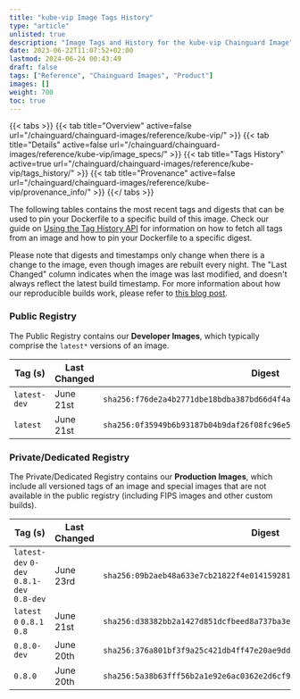 ```yaml
---
title: "kube-vip Image Tags History"
type: "article"
unlisted: true
description: "Image Tags and History for the kube-vip Chainguard Image"
date: 2023-06-22T11:07:52+02:00
lastmod: 2024-06-24 00:43:49
draft: false
tags: ["Reference", "Chainguard Images", "Product"]
images: []
weight: 700
toc: true
---
```


{{< tabs >}}
{{< tab title="Overview" active=false url="/chainguard/chainguard-images/reference/kube-vip/" >}}
{{< tab title="Details" active=false url="/chainguard/chainguard-images/reference/kube-vip/image_specs/" >}}
{{< tab title="Tags History" active=true url="/chainguard/chainguard-images/reference/kube-vip/tags_history/" >}}
{{< tab title="Provenance" active=false url="/chainguard/chainguard-images/reference/kube-vip/provenance_info/" >}}
{{</ tabs >}}

The following tables contains the most recent tags and digests that can be used to pin your Dockerfile to a specific build of this image. Check our guide on [Using the Tag History API](/chainguard/chainguard-images/using-the-tag-history-api/) for information on how to fetch all tags from an image and how to pin your Dockerfile to a specific digest.

Please note that digests and timestamps only change when there is a change to the image, even though images are rebuilt every night. The "Last Changed" column indicates when the image was last modified, and doesn't always reflect the latest build timestamp. For more information about how our reproducible builds work, please refer to [this blog post](https://www.chainguard.dev/unchained/reproducing-chainguards-reproducible-image-builds).

### Public Registry
The Public Registry contains our **Developer Images**, which typically comprise the `latest*` versions of an image.

| Tag (s)       | Last Changed | Digest                                                                    |
|---------------|--------------|---------------------------------------------------------------------------|
|  `latest-dev` | June 21st    | `sha256:f76de2a4b2771dbe18bdba387bd66d4f4a83c312cde2615f614f6a9740f8b977` |
|  `latest`     | June 21st    | `sha256:0f35949b6b93187b04b9daf26f08fc96e5712bc7a92b7aed7ded367e0fbcaf02` |


### Private/Dedicated Registry
The Private/Dedicated Registry contains our **Production Images**, which include all versioned tags of an image and special images that are not available in the public registry (including FIPS images and other custom builds).

| Tag (s)                                     | Last Changed | Digest                                                                    |
|---------------------------------------------|--------------|---------------------------------------------------------------------------|
|  `latest-dev` `0-dev` `0.8.1-dev` `0.8-dev` | June 23rd    | `sha256:09b2aeb48a633e7cb21822f4e014159281dd51aebb9eb7ae8871e13b587d0fda` |
|  `latest` `0` `0.8.1` `0.8`                 | June 21st    | `sha256:d38382bb2a1427d851dcfbeed8a737ba3e9ff7257665af8dd1443a864b96331a` |
|  `0.8.0-dev`                                | June 20th    | `sha256:376a801bf3f9a25c421db4ff47e20ae9ddd9b361e3a4eccd6c8509380948656e` |
|  `0.8.0`                                    | June 20th    | `sha256:5a38b63fff56b2a1e92e6ac0362e2d6cf90ccc225cd29fe50f402e9010e4c0fb` |

